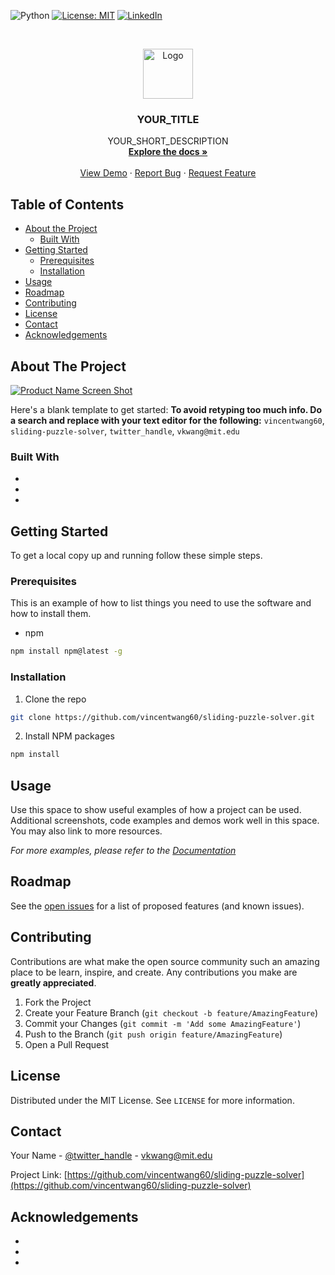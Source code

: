 <!-- PROJECT SHIELDS -->
<!--
*** I'm using markdown "reference style" links for readability.
*** Reference links are enclosed in brackets [ ] instead of parentheses ( ).
*** See the bottom of this document for the declaration of the reference variables
*** for contributors-url, forks-url, etc. This is an optional, concise syntax you may use.
*** https://www.markdownguide.org/basic-syntax/#reference-style-links
-->
![Python](https://img.shields.io/badge/python-v3.6+-blue.svg)
[![License: MIT](https://img.shields.io/badge/License-MIT-green.svg)](https://opensource.org/licenses/MIT)
[![LinkedIn][linkedin-shield]](https://www.linkedin.com/in/vkwang/)

<!-- PROJECT LOGO -->
<br />
<p align="center">
  <a href="https://github.com/vincentwang60/sliding-puzzle-solver">
    <img src="images/logo.png" alt="Logo" width="80" height="80">
  </a>

  <h3 align="center">YOUR_TITLE</h3>

  <p align="center">
    YOUR_SHORT_DESCRIPTION
    <br />
    <a href="https://github.com/vincentwang60/sliding-puzzle-solver"><strong>Explore the docs »</strong></a>
    <br />
    <br />
    <a href="https://github.com/vincentwang60/sliding-puzzle-solver">View Demo</a>
    ·
    <a href="https://github.com/vincentwang60/sliding-puzzle-solver/issues">Report Bug</a>
    ·
    <a href="https://github.com/vincentwang60/sliding-puzzle-solver/issues">Request Feature</a>
  </p>
</p>



<!-- TABLE OF CONTENTS -->
## Table of Contents

* [About the Project](#about-the-project)
  * [Built With](#built-with)
* [Getting Started](#getting-started)
  * [Prerequisites](#prerequisites)
  * [Installation](#installation)
* [Usage](#usage)
* [Roadmap](#roadmap)
* [Contributing](#contributing)
* [License](#license)
* [Contact](#contact)
* [Acknowledgements](#acknowledgements)



<!-- ABOUT THE PROJECT -->
## About The Project

[![Product Name Screen Shot][product-screenshot]](https://example.com)

Here's a blank template to get started:
**To avoid retyping too much info. Do a search and replace with your text editor for the following:**
`vincentwang60`, `sliding-puzzle-solver`, `twitter_handle`, `vkwang@mit.edu`


### Built With

* []()
* []()
* []()



<!-- GETTING STARTED -->
## Getting Started

To get a local copy up and running follow these simple steps.

### Prerequisites

This is an example of how to list things you need to use the software and how to install them.
* npm
```sh
npm install npm@latest -g
```

### Installation

1. Clone the repo
```sh
git clone https://github.com/vincentwang60/sliding-puzzle-solver.git
```
2. Install NPM packages
```sh
npm install
```



<!-- USAGE EXAMPLES -->
## Usage

Use this space to show useful examples of how a project can be used. Additional screenshots, code examples and demos work well in this space. You may also link to more resources.

_For more examples, please refer to the [Documentation](https://example.com)_



<!-- ROADMAP -->
## Roadmap

See the [open issues](https://github.com/vincentwang60/sliding-puzzle-solver/issues) for a list of proposed features (and known issues).



<!-- CONTRIBUTING -->
## Contributing

Contributions are what make the open source community such an amazing place to be learn, inspire, and create. Any contributions you make are **greatly appreciated**.

1. Fork the Project
2. Create your Feature Branch (`git checkout -b feature/AmazingFeature`)
3. Commit your Changes (`git commit -m 'Add some AmazingFeature'`)
4. Push to the Branch (`git push origin feature/AmazingFeature`)
5. Open a Pull Request



<!-- LICENSE -->
## License

Distributed under the MIT License. See `LICENSE` for more information.



<!-- CONTACT -->
## Contact

Your Name - [@twitter_handle](https://twitter.com/twitter_handle) - vkwang@mit.edu

Project Link: [https://github.com/vincentwang60/sliding-puzzle-solver](https://github.com/vincentwang60/sliding-puzzle-solver)



<!-- ACKNOWLEDGEMENTS -->
## Acknowledgements

* []()
* []()
* []()





<!-- MARKDOWN LINKS & IMAGES -->
<!-- https://www.markdownguide.org/basic-syntax/#reference-style-links -->
[contributors-shield]: https://img.shields.io/github/contributors/vincentwang60/repo.svg?style=flat-square
[contributors-url]: https://github.com/vincentwang60/repo/graphs/contributors
[forks-shield]: https://img.shields.io/github/forks/vincentwang60/repo.svg?style=flat-square
[forks-url]: https://github.com/vincentwang60/repo/network/members
[stars-shield]: https://img.shields.io/github/stars/vincentwang60/repo.svg?style=flat-square
[stars-url]: https://github.com/vincentwang60/repo/stargazers
[issues-shield]: https://img.shields.io/github/issues/vincentwang60/repo.svg?style=flat-square
[issues-url]: https://github.com/vincentwang60/repo/issues
[license-shield]: https://img.shields.io/github/license/vincentwang60/repo.svg?style=flat-square
[license-url]: https://github.com/vincentwang60/repo/blob/master/LICENSE.txt
[linkedin-shield]: https://img.shields.io/badge/-LinkedIn-black.svg?style=flat-square&logo=linkedin&colorB=555
[linkedin-url]: https://linkedin.com/in/vincentwang60
[product-screenshot]: images/screenshot.png
